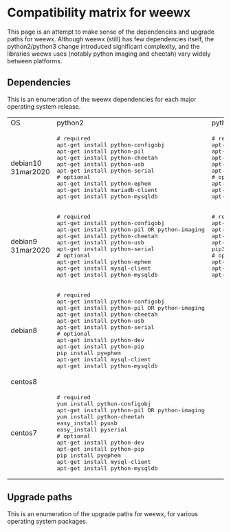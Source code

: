 # Compatibility matrix for weewx

This page is an attempt to make sense of the dependencies and upgrade paths for weewx.  Although weewx (still) has few dependencies itself, the python2/python3 change introduced significant complexity, and the libraries weewx uses (notably python imaging and cheetah) vary widely between platforms.

## Dependencies

This is an enumeration of the weewx dependencies for each major operating system release.

<table>
<tr><td>OS</td><td>python2</td><td>python3</td></tr>
<tr>
<td>debian10<br>31mar2020</td>
<td>
<pre>
# required
apt-get install python-configobj
apt-get install python-pil
apt-get install python-cheetah
apt-get install python-usb
apt-get install python-serial
# optional
apt-get install python-ephem
apt-get install mariadb-client
apt-get install python-mysqldb
</pre>
</td>
<td>
<pre>
# required
apt-get install python3-configobj
apt-get install python3-pil
apt-get install python3-cheetah
apt-get install python3-usb
apt-get install python3-serial
# optional
apt-get install python3-ephem
apt-get install mariadb-client
apt-get install python3-mysqldb
</pre>
</td>
</tr>

<tr>
<td>debian9<br>31mar2020</td>
<td>
<pre>
# required
apt-get install python-configobj
apt-get install python-pil OR python-imaging
apt-get install python-cheetah
apt-get install python-usb
apt-get install python-serial
# optional
apt-get install python-ephem
apt-get install mysql-client
apt-get install python-mysqldb
</pre>
</td>
<td>
<pre>
# required
apt-get install python3-configobj
apt-get install python3-pil
apt-get install python3-usb
apt-get install python3-serial
pip3 install cheetah3
# optional
apt-get install python3-ephem
apt-get install mysql-client
apt-get install python3-mysqldb
</pre>
</td>
</tr>

<tr>
<td>debian8</td>
<td>
<pre>
# required
apt-get install python-configobj
apt-get install python-pil OR python-imaging
apt-get install python-cheetah
apt-get install python-usb
apt-get install python-serial
# optional
apt-get install python-dev
apt-get install python-pip
pip install pyephem
apt-get install mysql-client
apt-get install python-mysqldb
</pre>
</td>
<td>
</td>
</tr>

<tr>
<td>centos8</td>
<td></td>
<td></td>
</tr>

<tr>
<td>centos7</td>
<td>
<pre>
# required
yum install python-configobj
apt-get install python-pil OR python-imaging
yum install python-cheetah
easy_install pyusb
easy_install pyserial
# optional
apt-get install python-dev
apt-get install python-pip
pip install pyephem
apt-get install mysql-client
apt-get install python-mysqldb
</pre>
</td>
<td></td>
</tr>

</table>



## Upgrade paths

This is an enumeration of the upgrade paths for weewx, for various operating system packages.

